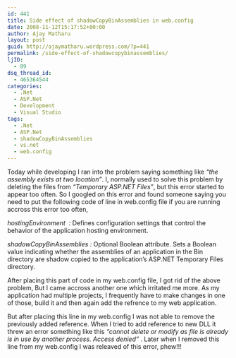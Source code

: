 ```yaml
---
id: 441
title: Side effect of shadowCopyBinAssemblies in web.config
date: 2008-11-12T15:17:52+00:00
author: Ajay Matharu
layout: post
guid: http://ajaymatharu.wordpress.com/?p=441
permalink: /side-effect-of-shadowcopybinassemblies/
ljID:
  - 89
dsq_thread_id:
  - 465364544
categories:
  - .Net
  - ASP.Net
  - Development
  - Visual Studio
tags:
  - .Net
  - ASP.Net
  - shadowCopyBinAssemblies
  - vs.net
  - web.config
---
```

Today while developing I ran into the problem saying something like _&#8220;the assembly exists at two location&#8221;_. I, normally used to solve this problem by deleting the files from _&#8220;Temporary ASP.NET Files&#8221;_, but this error started to appear too often. So I googled on this error and found someone saying you need to put the following code of line in web.config file if you are running accross this error too often,

_<hostingEnvironment shadowCopyBinAssemblies=&#8221;false&#8221; />_

_hostingEnvironment  :_ Defines configuration settings that control the behavior of the application hosting environment.

_shadowCopyBinAssemblies :_ Optional <span><span class="input">Boolean</span></span> attribute. Sets a Boolean value indicating whether the assemblies of an application in the Bin directory are shadow copied to the application&#8217;s ASP.NET Temporary Files directory.

After placing this part of code in my web.config file, I got rid of the above problem, But I came accross another one which irritated me more. As my application had multiple projects, I frequently have to make changes in one of those, build it and then again add the refrence to my web application.

But after placing this line in my web.config I was not able to remove the previously added reference. When I tried to add reference to new DLL it threw an error something like this _&#8220;cannot delete or modify as file is already is in use by another process. Access denied&#8221;_ . Later when I removed this line from my web.config I was releaved of this error, phew!!!